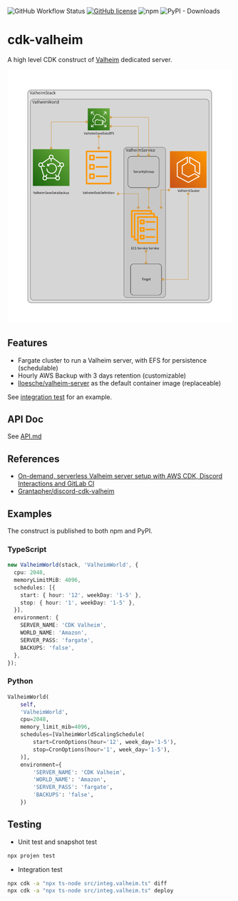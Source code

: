 ![GitHub Workflow Status](https://img.shields.io/github/workflow/status/gotodeploy/cdk-valheim/Build) [![GitHub license](https://img.shields.io/github/license/gotodeploy/cdk-valheim)](https://github.com/gotodeploy/cdk-valheim/blob/main/LICENSE) ![npm](https://img.shields.io/npm/dw/cdk-valheim?label=npm) ![PyPI - Downloads](https://img.shields.io/pypi/dw/cdk-valheim?label=PyPI)
# cdk-valheim

A high level CDK construct of [Valheim](https://www.valheimgame.com/) dedicated server.

![](assets/images/diagram.png)

## Features

- Fargate cluster to run a Valheim server, with EFS for persistence (schedulable)
- Hourly AWS Backup with 3 days retention (customizable)
- [lloesche/valheim-server](https://github.com/lloesche/valheim-server-docker) as the default container image (replaceable)

See [integration test](src/integ.valheim.ts) for an example.

## API Doc

See [API.md](API.md)

## References

- [On-demand, serverless Valheim server setup with AWS CDK, Discord Interactions and GitLab CI](https://briancaffey.github.io/2021/03/18/on-demand-dedicated-serverless-valheim-server-with-cdk-discrod-interactions/)
- [Grantapher/discord-cdk-valheim](https://github.com/Grantapher/discord-cdk-valheim)

## Examples

The construct is published to both npm and PyPI.

### TypeScript

```ts
new ValheimWorld(stack, 'ValheimWorld', {
  cpu: 2048,
  memoryLimitMiB: 4096,
  schedules: [{
    start: { hour: '12', weekDay: '1-5' },
    stop: { hour: '1', weekDay: '1-5' },
  }],
  environment: {
    SERVER_NAME: 'CDK Valheim',
    WORLD_NAME: 'Amazon',
    SERVER_PASS: 'fargate',
    BACKUPS: 'false',
  },
});
```

### Python

```python
ValheimWorld(
    self, 
    'ValheimWorld',   
    cpu=2048,
    memory_limit_mib=4096,
    schedules=[ValheimWorldScalingSchedule(
        start=CronOptions(hour='12', week_day='1-5'),
        stop=CronOptions(hour='1', week_day='1-5'),
    )],
    environment={
        'SERVER_NAME': 'CDK Valheim',
        'WORLD_NAME': 'Amazon',
        'SERVER_PASS': 'fargate',
        'BACKUPS': 'false',
    })
```

## Testing

* Unit test and snapshot test

```sh
npx projen test
```

* Integration test

```sh
npx cdk -a "npx ts-node src/integ.valheim.ts" diff
npx cdk -a "npx ts-node src/integ.valheim.ts" deploy
```
